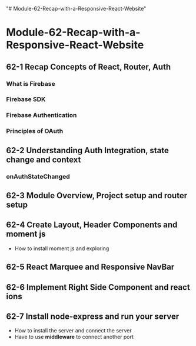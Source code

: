 "# Module-62-Recap-with-a-Responsive-React-Website"

# Module-62-Recap-with-a-Responsive-React-Website

## 62-1 Recap Concepts of React, Router, Auth

### What is Firebase

### Firebase SDK

### Firebase Authentication

### Principles of OAuth

## 62-2 Understanding Auth Integration, state change and context

### onAuthStateChanged

## 62-3 Module Overview, Project setup and router setup

## 62-4 Create Layout, Header Components and moment js

- How to install moment js and exploring

## 62-5 React Marquee and Responsive NavBar

## 62-6 Implement Right Side Component and react ions

## 62-7 Install node-express and run your server

- How to install the server and connect the server
- Have to use **middleware** to connect another port
